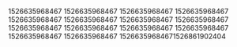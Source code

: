 1526635968467
1526635968467
1526635968467
1526635968467
1526635968467
1526635968467
1526635968467
1526635968467
1526635968467
1526635968467
1526635968467
1526635968467
1526635968467
1526635968467
15266359684671526861902404